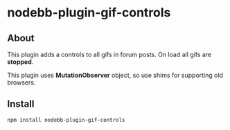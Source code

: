 # nodebb-plugin-gif-controls

## About
This plugin adds a controls to all gifs in forum posts. On load all gifs are **stopped**.

This plugin uses **MutationObserver** object, so use shims for supporting old browsers.

## Install
`npm install nodebb-plugin-gif-controls`